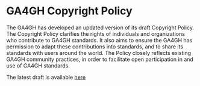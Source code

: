 # GA4GH Copyright Policy

The GA4GH has developed an updated version of its draft Copyright Policy. The
Copyright Policy clarifies the rights of individuals and organizations who 
contribute to GA4GH standards. It also aims to ensure the GA4GH has permission 
to adapt these contributions into standards, and to share its standards with 
users around the world. The Policy closely reflects existing GA4GH community 
practices, in order to facilitate open participation in and use of GA4GH 
standards.

The latest draft is available [here](https://github.com/ga4gh/ga4gh-copyright-policy/blob/master/DraftCopyrightPolicy.md)

